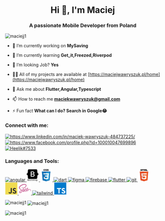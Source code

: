 <h1 align="center">Hi 👋, I'm Maciej</h1>
<h3 align="center">A passionate Mobile Developer from Poland</h3>

<p align="left"> <img src="https://komarev.com/ghpvc/?username=maciejj1&label=Profile%20views&color=0e75b6&style=flat" alt="maciejj1" /> </p>

- 🔭 I’m currently working on **MySaving**

- 🌱 I’m currently learning **Get_it,Freezed,Riverpod**

- 👯 I’m looking Job? **Yes**

- 👨‍💻 All of my projects are available at [https://maciejwawryszuk.pl/home](https://maciejwawryszuk.pl/home)

- 💬 Ask me about **Flutter,Angular,Typescript**

- 📫 How to reach me **maciekwawryszuk@gmail.com**

- ⚡ Fun fact **What can I do? Search in Google😂**

<h3 align="left">Connect with me:</h3>
<p align="left">
<a href="https://linkedin.com/in/https://www.linkedin.com/in/maciek-wawryszuk-484737225/" target="blank"><img align="center" src="https://raw.githubusercontent.com/rahuldkjain/github-profile-readme-generator/master/src/images/icons/Social/linked-in-alt.svg" alt="https://www.linkedin.com/in/maciek-wawryszuk-484737225/" height="30" width="40" /></a>
<a href="https://fb.com/https://www.facebook.com/profile.php?id=100010047699896" target="blank"><img align="center" src="https://raw.githubusercontent.com/rahuldkjain/github-profile-readme-generator/master/src/images/icons/Social/facebook.svg" alt="https://www.facebook.com/profile.php?id=100010047699896" height="30" width="40" /></a>
<a href="https://discord.gg/Heelik#7533" target="blank"><img align="center" src="https://raw.githubusercontent.com/rahuldkjain/github-profile-readme-generator/master/src/images/icons/Social/discord.svg" alt="Heelik#7533" height="30" width="40" /></a>
</p>

<h3 align="left">Languages and Tools:</h3>
<p align="left"> <a href="https://angular.io" target="_blank" rel="noreferrer"> <img src="https://angular.io/assets/images/logos/angular/angular.svg" alt="angular" width="40" height="40"/> </a> <a href="https://getbootstrap.com" target="_blank" rel="noreferrer"> <img src="https://raw.githubusercontent.com/devicons/devicon/master/icons/bootstrap/bootstrap-plain-wordmark.svg" alt="bootstrap" width="40" height="40"/> </a> <a href="https://www.w3schools.com/css/" target="_blank" rel="noreferrer"> <img src="https://raw.githubusercontent.com/devicons/devicon/master/icons/css3/css3-original-wordmark.svg" alt="css3" width="40" height="40"/> </a> <a href="https://dart.dev" target="_blank" rel="noreferrer"> <img src="https://www.vectorlogo.zone/logos/dartlang/dartlang-icon.svg" alt="dart" width="40" height="40"/> </a> <a href="https://www.figma.com/" target="_blank" rel="noreferrer"> <img src="https://www.vectorlogo.zone/logos/figma/figma-icon.svg" alt="figma" width="40" height="40"/> </a> <a href="https://firebase.google.com/" target="_blank" rel="noreferrer"> <img src="https://www.vectorlogo.zone/logos/firebase/firebase-icon.svg" alt="firebase" width="40" height="40"/> </a> <a href="https://flutter.dev" target="_blank" rel="noreferrer"> <img src="https://www.vectorlogo.zone/logos/flutterio/flutterio-icon.svg" alt="flutter" width="40" height="40"/> </a> <a href="https://git-scm.com/" target="_blank" rel="noreferrer"> <img src="https://www.vectorlogo.zone/logos/git-scm/git-scm-icon.svg" alt="git" width="40" height="40"/> </a> <a href="https://www.w3.org/html/" target="_blank" rel="noreferrer"> <img src="https://raw.githubusercontent.com/devicons/devicon/master/icons/html5/html5-original-wordmark.svg" alt="html5" width="40" height="40"/> </a> <a href="https://developer.mozilla.org/en-US/docs/Web/JavaScript" target="_blank" rel="noreferrer"> <img src="https://raw.githubusercontent.com/devicons/devicon/master/icons/javascript/javascript-original.svg" alt="javascript" width="40" height="40"/> </a> <a href="https://sass-lang.com" target="_blank" rel="noreferrer"> <img src="https://raw.githubusercontent.com/devicons/devicon/master/icons/sass/sass-original.svg" alt="sass" width="40" height="40"/> </a> <a href="https://tailwindcss.com/" target="_blank" rel="noreferrer"> <img src="https://www.vectorlogo.zone/logos/tailwindcss/tailwindcss-icon.svg" alt="tailwind" width="40" height="40"/> </a> <a href="https://www.typescriptlang.org/" target="_blank" rel="noreferrer"> <img src="https://raw.githubusercontent.com/devicons/devicon/master/icons/typescript/typescript-original.svg" alt="typescript" width="40" height="40"/> </a> </p>

<p><img align="left" src="https://github-readme-stats.vercel.app/api/top-langs?username=maciejj1&show_icons=true&locale=en&layout=compact" alt="maciejj1" /></p>

<p>&nbsp;<img align="center" src="https://github-readme-stats.vercel.app/api?username=maciejj1&show_icons=true&locale=en" alt="maciejj1" /></p>

<p><img align="center" src="https://github-readme-streak-stats.herokuapp.com/?user=maciejj1&" alt="maciejj1" /></p>
